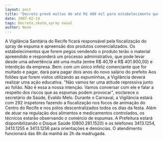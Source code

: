 ```yaml
---
layout: post
title: "Decreto prevê multas de até R$ 400 mil para estabelecimento que insistir em vender spray"
date: 2007-02-14
tags: Decreto,skate,spray nasal
author: None
---
```

A Vigilância Sanitária do Recife ficará responsável pela fiscalização do spray de espuma e apreensão dos produtos comercializados. 
Os estabelecimentos que forem pegos vendendo o produto terão o material apreendido e responderá um processo administrativo, que pode levar desde uma advertência até uma multa (entre R$ 40,19 e R$ 401.900,00) e interdição da empresa. 
Bem: com um único infeliz comerciante que for multado e pagar, dará para pagar dois anos do novo salário do prefeito
Aos foliões que forem vistos utilizando as espuminhas, a Vigilância deverá realizar uma ação educativa. \"Não vamos ter uma atitude repressiva junto ao folião. Não é essa a nossa intenção. Vamos conversar com ele e falar a respeito dos riscos que as espumas podem provocar\", esclarece o secretário de Saúde, Evaldo Melo.
Durante o Carnaval, a Vigilância estará com 292 inspetores fazendo a fiscalização nos focos de animação do Centro do Recife e nos pólos descentralizados todos os dias da festa. 
Além de atuar na regulação dos alimentos e medicamentos controlados, os técnicos estarão observando o comércio de espumas. 
A Prefeitura estará disponibilizando o Disque Saúde (0800.281.1520) e os telefones 3413.1254, 3413.1255 e 3413.1256 para orientações e denúncias. O atendimento funcionará das 8h da manhã às 2h da madrugada. 